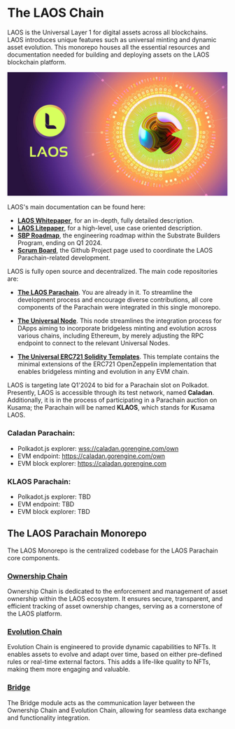 # The LAOS Chain

LAOS is the Universal Layer 1 for digital assets across all blockchains.  
LAOS introduces unique features such as universal minting and dynamic asset evolution. This monorepo houses all the essential resources and documentation needed for building and deploying assets on the LAOS blockchain platform.

![LAOS Logo](docs/LAOS_logo.png)

LAOS's main documentation can be found here:
- **[LAOS Whitepaper](https://github.com/freeverseio/laos-whitepaper/blob/main/laos.pdf)**, for an in-depth, fully detailed description.
- **[LAOS Litepaper](https://spaces.gorengine.com/laos/LAOS_litepaper.pdf)**, for a high-level, use case oriented description.
- **[SBP Roadmap](https://github.com/freeverseio/laos-roadmap)**, the engineering roadmap within the Substrate Builders Program, ending on Q1 2024.
- **[Scrum Board](https://github.com/orgs/freeverseio/projects/3)**, the Github Project page used to coordinate the LAOS Parachain-related development.

LAOS is fully open source and decentralized. The main code repositories are:

* **[The LAOS Parachain](#the-laos-parachain-monorepo)**. You are already in it. To streamline the development process and encourage diverse contributions, all core components of the Parachain were integrated in this single monorepo.

* **[The Universal Node](https://github.com/freeverseio/laos-universal-node)**. This node streamlines the integration process for DApps aiming to incorporate bridgeless minting and evolution across various chains, including Ethereum, by merely adjusting the RPC endpoint to connect to the relevant Universal Nodes.

* **[The Universal ERC721 Solidity Templates](https://github.com/freeverseio/laos-erc721)**. This template contains the minimal extensions of the ERC721 OpenZeppelin implementation that enables bridgeless minting and evolution in any EVM chain.

LAOS is targeting late Q1'2024 to bid for a Parachain slot on Polkadot.
Presently, LAOS is accessible through its test network, named **Caladan**. Additionally, it is in the process of participating in a Parachain auction on Kusama; the Parachain will be named **KLAOS**, which stands for **K**usama LAOS. 

### Caladan Parachain: 
* Polkadot.js explorer: [wss://caladan.gorengine.com/own](https://polkadot.js.org/apps/?rpc=wss%3A%2F%2Fcaladan.gorengine.com%2Fown#/explorer)
* EVM endpoint: https://caladan.gorengine.com/own
* EVM block explorer: https://caladan.gorengine.com 

### KLAOS Parachain: 
* Polkadot.js explorer: TBD
* EVM endpoint: TBD
* EVM block explorer: TBD


## The LAOS Parachain Monorepo

The LAOS Monorepo is the centralized codebase for the LAOS Parachain core components.

### [Ownership Chain](./ownership-chain/)

Ownership Chain is dedicated to the enforcement and management of asset ownership within the LAOS ecosystem. It ensures secure, transparent, and efficient tracking of asset ownership changes, serving as a cornerstone of the LAOS platform.

### [Evolution Chain](./evolution-chain/)

Evolution Chain is engineered to provide dynamic capabilities to NFTs. It enables assets to evolve and adapt over time, based on either pre-defined rules or real-time external factors. This adds a life-like quality to NFTs, making them more engaging and valuable.

### [Bridge](./bridge/)

The Bridge module acts as the communication layer between the Ownership Chain and Evolution Chain, allowing for seamless data exchange and functionality integration.
